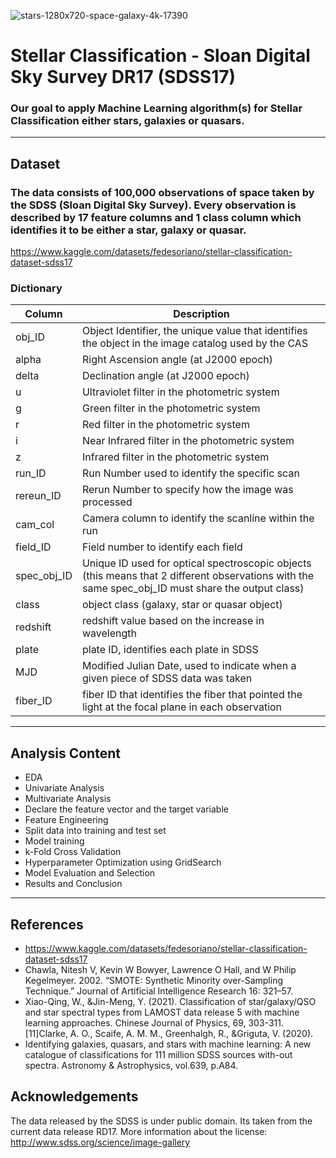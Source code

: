 ![stars-1280x720-space-galaxy-4k-17390](https://user-images.githubusercontent.com/68198656/204143917-aec0a790-5c4f-4d10-840f-a494b24545ce.jpg)

# Stellar Classification - Sloan Digital Sky Survey DR17 (SDSS17)
### Our goal to apply Machine Learning algorithm(s) for Stellar Classification either stars, galaxies or quasars.
---
## Dataset
### The data consists of 100,000 observations of space taken by the SDSS (Sloan Digital Sky Survey). Every observation is described by 17 feature columns and 1 class column which identifies it to be either a star, galaxy or quasar.
https://www.kaggle.com/datasets/fedesoriano/stellar-classification-dataset-sdss17
### Dictionary
| Column  |   Description  |   
---       | ---       |        
|obj_ID | Object Identifier, the unique value that identifies the object in the image catalog used by the CAS|
|alpha | Right Ascension angle (at J2000 epoch)|
|delta | Declination angle (at J2000 epoch)|
|u | Ultraviolet filter in the photometric system|
|g | Green filter in the photometric system|
|r | Red filter in the photometric system|
|i | Near Infrared filter in the photometric system|
|z | Infrared filter in the photometric system|
|run_ID | Run Number used to identify the specific scan|
|rereun_ID | Rerun Number to specify how the image was processed|
|cam_col | Camera column to identify the scanline within the run|
|field_ID | Field number to identify each field|
|spec_obj_ID| Unique ID used for optical spectroscopic objects (this means that 2 different observations with the same spec_obj_ID must share the output class)|
|class | object class (galaxy, star or quasar object) |
|redshift| redshift value based on the increase in wavelength|
|plate|plate ID, identifies each plate in SDSS|
|MJD|Modified Julian Date, used to indicate when a given piece of SDSS data was taken|
|fiber_ID|fiber ID that identifies the fiber that pointed the light at the focal plane in each observation|
---
## Analysis Content
* EDA
* Univariate Analysis
* Multivariate Analysis
* Declare the feature vector and the target variable
* Feature Engineering
* Split data into training and test set
* Model training
* k-Fold Cross Validation
* Hyperparameter Optimization using GridSearch
* Model Evaluation and Selection
* Results and Conclusion
---
## References
* https://www.kaggle.com/datasets/fedesoriano/stellar-classification-dataset-sdss17
* Chawla, Nitesh V, Kevin W Bowyer, Lawrence O Hall, and W Philip Kegelmeyer. 2002. “SMOTE: Synthetic Minority over-Sampling Technique.” Journal of Artificial Intelligence Research 16: 321–57.
* Xiao-Qing, W., &Jin-Meng, Y. (2021). Classification of star/galaxy/QSO and star spectral types from LAMOST data release 5 with machine learning approaches. Chinese Journal of Physics, 69, 303-311. [11]Clarke, A. O., Scaife, A. M. M., Greenhalgh, R., &Griguta, V. (2020). 
* Identifying galaxies, quasars, and stars with machine learning: A new catalogue of classifications for 111 million SDSS sources with-out spectra. Astronomy & Astrophysics, vol.639, p.A84. 
## Acknowledgements
The data released by the SDSS is under public domain. Its taken from the current data release RD17.
More information about the license: http://www.sdss.org/science/image-gallery
